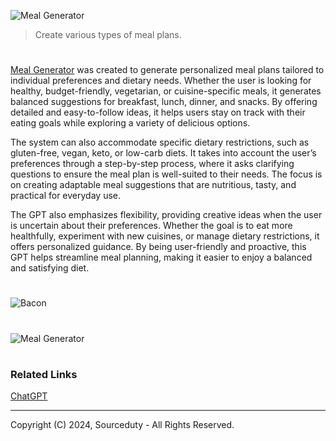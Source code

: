 ![Meal Generator](https://github.com/user-attachments/assets/8d0ad3b5-a86d-4b4e-a8b7-8208407982ab)

> Create various types of meal plans.

#

[Meal Generator](https://chatgpt.com/g/g-gZoqEj8TH-meal-generator) was created to generate personalized meal plans tailored to individual preferences and dietary needs. Whether the user is looking for healthy, budget-friendly, vegetarian, or cuisine-specific meals, it generates balanced suggestions for breakfast, lunch, dinner, and snacks. By offering detailed and easy-to-follow ideas, it helps users stay on track with their eating goals while exploring a variety of delicious options.

The system can also accommodate specific dietary restrictions, such as gluten-free, vegan, keto, or low-carb diets. It takes into account the user’s preferences through a step-by-step process, where it asks clarifying questions to ensure the meal plan is well-suited to their needs. The focus is on creating adaptable meal suggestions that are nutritious, tasty, and practical for everyday use.

The GPT also emphasizes flexibility, providing creative ideas when the user is uncertain about their preferences. Whether the goal is to eat more healthfully, experiment with new cuisines, or manage dietary restrictions, it offers personalized guidance. By being user-friendly and proactive, this GPT helps streamline meal planning, making it easier to enjoy a balanced and satisfying diet.

#

![Bacon](https://github.com/user-attachments/assets/d78a9262-ffd5-4ec9-ab0e-0a5ae2f48502)

#

![Meal Generator](https://github.com/user-attachments/assets/04efd601-72d7-4044-903f-41c067076720)


#
### Related Links

[ChatGPT](https://github.com/sourceduty/ChatGPT)

***
Copyright (C) 2024, Sourceduty - All Rights Reserved.
